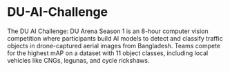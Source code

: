 # DU-AI-Challenge
The DU AI Challenge: DU Arena Season 1 is an 8-hour computer vision competition where participants build AI models to detect and classify traffic objects in drone-captured aerial images from Bangladesh. Teams compete for the highest mAP on a dataset with 11 object classes, including local vehicles like CNGs, legunas, and cycle rickshaws.

